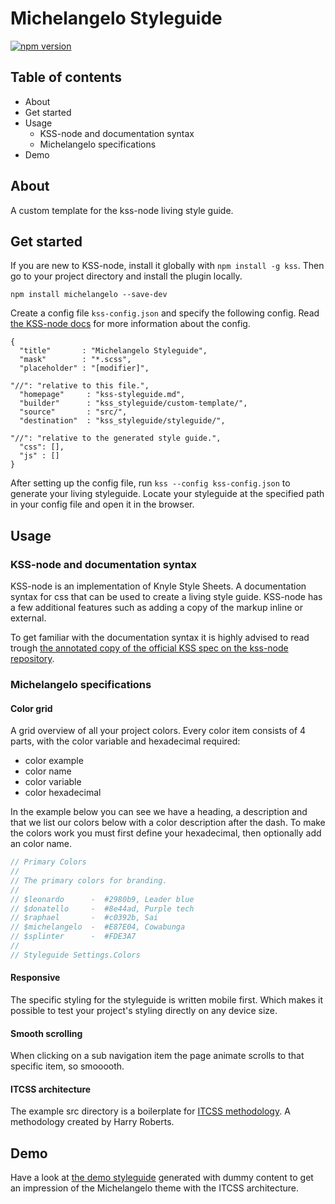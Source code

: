# Michelangelo Styleguide
[![npm version](https://badge.fury.io/js/michelangelo.svg)](https://badge.fury.io/js/michelangelo)



## Table of contents
- About
- Get started
- Usage
    + KSS-node and documentation syntax
    + Michelangelo specifications
- Demo



## About
A custom template for the kss-node living style guide.



## Get started
If you are new to KSS-node, install it globally with `npm install -g kss`. Then go to your project directory and install the plugin locally.
```
npm install michelangelo --save-dev
```

Create a config file `kss-config.json` and specify the following config. Read [the KSS-node docs](https://github.com/kss-node/kss-node#using-the-command-line-tool) for more information about the config.
```
{
  "title"       : "Michelangelo Styleguide",
  "mask"        : "*.scss",
  "placeholder" : "[modifier]",

"//": "relative to this file.",
  "homepage"     : "kss-styleguide.md",
  "builder"      : "kss_styleguide/custom-template/",
  "source"       : "src/",
  "destination"  : "kss_styleguide/styleguide/",

"//": "relative to the generated style guide.",
  "css": [],
  "js" : []
}
```

After setting up the config file, run `kss --config kss-config.json` to generate your living styleguide. Locate your styleguide at the specified path in your config file and open it in the browser.



## Usage

### KSS-node and documentation syntax
KSS-node is an implementation of Knyle Style Sheets. A documentation syntax for css that can be used to create a living style guide. KSS-node has a few additional features such as adding a copy of the markup inline or external.

To get familiar with the documentation syntax it is highly advised to read trough [the annotated copy of the official KSS spec on the kss-node repository](https://github.com/kss-node/kss/blob/spec/SPEC.md).


### Michelangelo specifications

#### Color grid
A grid overview of all your project colors. Every color item consists of 4 parts, with the color variable and hexadecimal required:
- color example
- color name
- color variable
- color hexadecimal

In the example below you can see we have a heading, a description and that we list our colors below with a color description after the dash. To make the colors work you must first define your hexadecimal, then optionally add an color name.
```scss
// Primary Colors
//
// The primary colors for branding.
//
// $leonardo      -  #2980b9, Leader blue
// $donatello     -  #8e44ad, Purple tech
// $raphael       -  #c0392b, Sai
// $michelangelo  -  #E87E04, Cowabunga
// $splinter      -  #FDE3A7
//
// Styleguide Settings.Colors
```

#### Responsive
The specific styling for the styleguide is written mobile first. Which makes it possible to test your project's styling directly on any device size.

#### Smooth scrolling
When clicking on a sub navigation item the page animate scrolls to that specific item, so smooooth.

#### ITCSS architecture
The example src directory is a boilerplate for [ITCSS methodology](https://youtu.be/1OKZOV-iLj4). A methodology created by Harry Roberts.



## Demo
Have a look at [the demo styleguide](http://stamkracht.github.io/michelangelo/) generated with dummy content to get an impression of the Michelangelo theme with the ITCSS architecture.
